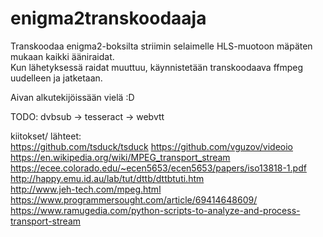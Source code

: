 # enigma2transkoodaaja

Transkoodaa enigma2-boksilta striimin selaimelle HLS-muotoon mäpäten mukaan kaikki ääniraidat.  
Kun lähetyksessä raidat muuttuu, käynnistetään transkoodaava ffmpeg uudelleen ja jatketaan.  
  
   
  
Aivan alkutekijöissään vielä :D


TODO:  dvbsub -> tesseract -> webvtt






kiitokset/ lähteet:  
https://github.com/tsduck/tsduck
https://github.com/vguzov/videoio  
https://en.wikipedia.org/wiki/MPEG_transport_stream  
https://ecee.colorado.edu/~ecen5653/ecen5653/papers/iso13818-1.pdf  
http://happy.emu.id.au/lab/tut/dttb/dttbtuti.htm  
http://www.jeh-tech.com/mpeg.html  
https://www.programmersought.com/article/69414648609/  
https://www.ramugedia.com/python-scripts-to-analyze-and-process-transport-stream  


